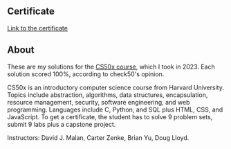 ## Certificate
[Link to the certificate](https://certificates.cs50.io/6671bc59-3f97-4612-b8c2-d6aff957674d.pdf?size=letter)

## About
These are my solutions for the [CS50x course](https://cs50.harvard.edu/x/2023/), which I took in 2023. Each solution scored 100%, according to check50's opinion. 

CS50x is an introductory computer science course from Harvard University. Topics include abstraction, algorithms, data structures, encapsulation, resource management, security, software engineering, and web programming. Languages include C, Python, and SQL plus HTML, CSS, and JavaScript. To get a certificate, the student has to solve 9 problem sets, submit 9 labs plus a capstone project.

Instructors: David J. Malan, Carter Zenke, Brian Yu, Doug Lloyd.